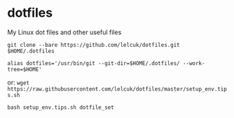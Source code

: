 # dotfiles
My Linux dot files and other useful files 


`git clone --bare https://github.com/lelcuk/dotfiles.git $HOME/.dotfiles`

`alias dotfiles='/usr/bin/git --git-dir=$HOME/.dotfiles/ --work-tree=$HOME'`


or:
`wget https://raw.githubusercontent.com/lelcuk/dotfiles/master/setup_env.tips.sh`

`bash setup_env.tips.sh dotfile_set`
